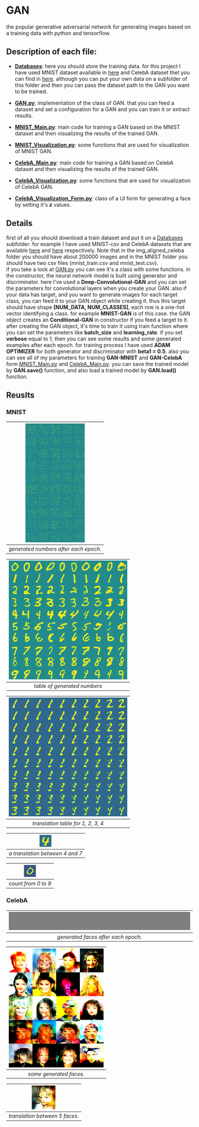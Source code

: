 # GAN
the popular generative adversarial network for generating images based on a training data with python and tensorflow.

## Description of each file:

* [**Databases**](Databases/): here you should store the training data. for this project I have used MNIST dataset available in [here](http://makeyourownneuralnetwork.blogspot.nl/2015/03/the-mnist-dataset-of-handwitten-digits.html) and CelebA dataset thet you can find in [here](http://mmlab.ie.cuhk.edu.hk/projects/CelebA.html). although you can put your own data on a subfolder of this folder and then you can pass the dataset path to the GAN you want to be trained.

* [**GAN.py**](GAN.py): implementation of the class of GAN. that you can feed a dataset and set a configuration for a GAN and you can train it or extract results.

* [**MNIST_Main.py**](MNIST_Main.py): main code for training a GAN based on the MNIST dataset and then visualizing the results of the trained GAN.

* [**MNIST_Visualization.py**](MNIST_Visualization.py): some functions that are used for visualization of MNIST GAN.

* [**CelebA_Main.py**](CelebA_Main.py): main code for training a GAN based on CelebA dataset and then visualizing the results of the trained GAN.

* [**CelebA_Visualization.py**](CelebA_Visualization.py): some functions that are used for visualization of CelebA GAN.

* [**CelebA_Visualization_Form.py**](CelebA_Visualization_Form.py): class of a UI form for generating a face by setting it's **z** values.

## Details

first of all you should download a train dataset and put it on a [Databases](Databases/) subfolder. for example I have used MNIST-csv and CelebA datasets that are available [here](http://makeyourownneuralnetwork.blogspot.nl/2015/03/the-mnist-dataset-of-handwitten-digits.html) and [here](http://mmlab.ie.cuhk.edu.hk/projects/CelebA.html) respectively. Note that in the img_aligned_celeba folder you should have about 200000 images and in the MNIST folder you should have two csv files (mnist_train.csv and mnist_test.csv).
<br>
if you take a look at [GAN.py](GAN.py) you can see it's a class with some functions. in the constructor, the neural network model is built using generator and discriminator. here I've used a **Deep-Convolutional-GAN** and you can set the parameters for convolutional layers when you create your GAN. also if your data has target, and you want to generate images for each target class, you can feed it to your GAN object while creating it. thus this target should have shape **[NUM_DATA, NUM_CLASSES]**, each row is a one-hot vector identifying a class. for example **MNIST-GAN** is of this case. the GAN object creates an **Conditional-GAN** in constructor if you feed a target to it.
<br>
after creating the GAN object, it's time to train it using train function where you can set the parameters like **batch_size** and **learning_rate**. if you set **verbose** equal to 1, then you can see some results and some generated examples after each epoch. for training process I have used **ADAM OPTIMIZER** for both generator and discriminator with **beta1 = 0.5**. also you can see all of my parameters for training **GAN-MNIST** and **GAN-CelebA** form [MNIST_Main.py](MNIST_Main.py) and [CelebA_Main.py](CelebA_Main.py).
you can save the trained model by **GAN.save()** function, and also load a trained model by **GAN.load()** function. 
<br>

## Reuslts

### MNIST

| ![](MNIST_Results/Training/Training.gif) | 
|:--:| 
| *generated numbers after each epoch.* |

| ![](MNIST_Results/generated_numbers_table.png) | 
|:--:| 
| *table of generated numbers* |

| ![](MNIST_Results/generated_translation_table.png) | 
|:--:| 
| *translation table for 1, 2, 3, 4* |

| ![](MNIST_Results/Translation_Gif.gif) | 
|:--:| 
| *a translation between 4 and 7* |

| ![](MNIST_Results/Count_Gif.gif) | 
|:--:| 
| *count from 0 to 9* |

### CelebA

| ![](CelebA_Results/Training/Training.gif) | 
|:--:| 
| *generated faces after each epoch.* |

| ![](CelebA_Results/face.png) | 
|:--:| 
| *some generated faces.* |

| ![](CelebA_Results/Translation_Gif.gif) | 
|:--:| 
| *translation between 5 faces.* |
